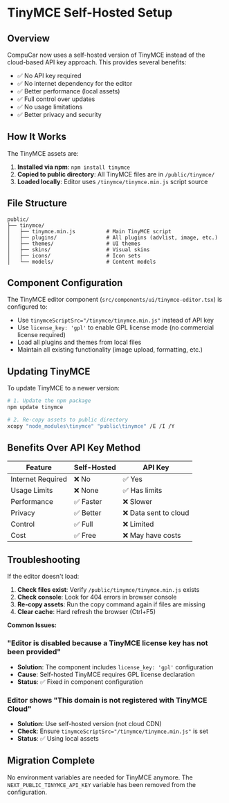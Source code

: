 # TinyMCE Self-Hosted Setup

## Overview

CompuCar now uses a self-hosted version of TinyMCE instead of the cloud-based API key approach. This provides several benefits:

- ✅ No API key required
- ✅ No internet dependency for the editor
- ✅ Better performance (local assets)
- ✅ Full control over updates
- ✅ No usage limitations
- ✅ Better privacy and security

## How It Works

The TinyMCE assets are:
1. **Installed via npm**: `npm install tinymce`
2. **Copied to public directory**: All TinyMCE files are in `/public/tinymce/`
3. **Loaded locally**: Editor uses `/tinymce/tinymce.min.js` script source

## File Structure

```
public/
├── tinymce/
│   ├── tinymce.min.js          # Main TinyMCE script
│   ├── plugins/                # All plugins (advlist, image, etc.)
│   ├── themes/                 # UI themes
│   ├── skins/                  # Visual skins
│   ├── icons/                  # Icon sets
│   └── models/                 # Content models
```

## Component Configuration

The TinyMCE editor component (`src/components/ui/tinymce-editor.tsx`) is configured to:
- Use `tinymceScriptSrc="/tinymce/tinymce.min.js"` instead of API key
- Use `license_key: 'gpl'` to enable GPL license mode (no commercial license required)
- Load all plugins and themes from local files
- Maintain all existing functionality (image upload, formatting, etc.)

## Updating TinyMCE

To update TinyMCE to a newer version:

```bash
# 1. Update the npm package
npm update tinymce

# 2. Re-copy assets to public directory
xcopy "node_modules\tinymce" "public\tinymce" /E /I /Y
```

## Benefits Over API Key Method

| Feature | Self-Hosted | API Key |
|---------|-------------|---------|
| Internet Required | ❌ No | ✅ Yes |
| Usage Limits | ❌ None | ✅ Has limits |
| Performance | ✅ Faster | ❌ Slower |
| Privacy | ✅ Better | ❌ Data sent to cloud |
| Control | ✅ Full | ❌ Limited |
| Cost | ✅ Free | ❌ May have costs |

## Troubleshooting

If the editor doesn't load:
1. **Check files exist**: Verify `/public/tinymce/tinymce.min.js` exists
2. **Check console**: Look for 404 errors in browser console
3. **Re-copy assets**: Run the copy command again if files are missing
4. **Clear cache**: Hard refresh the browser (Ctrl+F5)

**Common Issues:**

### "Editor is disabled because a TinyMCE license key has not been provided"
- **Solution**: The component includes `license_key: 'gpl'` configuration
- **Cause**: Self-hosted TinyMCE requires GPL license declaration
- **Status**: ✅ Fixed in component configuration

### Editor shows "This domain is not registered with TinyMCE Cloud"
- **Solution**: Use self-hosted version (not cloud CDN)
- **Check**: Ensure `tinymceScriptSrc="/tinymce/tinymce.min.js"` is set
- **Status**: ✅ Using local assets

## Migration Complete

No environment variables are needed for TinyMCE anymore. The `NEXT_PUBLIC_TINYMCE_API_KEY` variable has been removed from the configuration.
